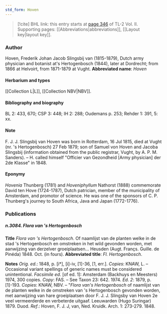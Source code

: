 ```yaml
---
std_form: Hoven
---
```


> [!cite] BHL link: this entry starts at [page 346](https://www.biodiversitylibrary.org/page/33068588) of TL-2 Vol. II.
> Supporting pages: [[Abbreviations|abbreviations]], [[Layout key|layout key]].

### Author

Hoven, Frederik Johan Jacob Slingsbij van (1815-1879), Dutch army physician and botanist at's Hertogenbosch (1844), later at Dordrecht; from 1866 at Helvoirt, from 1871-1879 at Vught. 
**Abbreviated name**: *Hoven*

#### Herbarium and types

[[Collection L|L]], [[Collection NBV|NBV]].

#### Bibliography and biography

BL 2: 433, 670; CSP 3: 448; IH 2: 288; Oudemans p. 253; Rehder 1: 391, 5: xx.

#### Note

F. J. J. Slingsbij van Hoven was born in Rotterdam, 16 Jul 1815, died at Vught (nr. 's Hertogenbosch) 27 Feb 1879; son of Samuel von Hoven and Jacoba Slingsbij (information obtained from the public registrar, Vught, by A. P. M. Sanders). – H. called himself "Officier van Gezondheid \[Army physician\] der 2de Klasse" in 1848.

#### Eponymy

*Hovenia* Thunberg (1781) and *Hoveniphyllum* Nathorst (1888) commemorate David ten Hove (1724-1787), Dutch patrician, member of the municipality of Amsterdam, and promotor of science. He was one of the sponsors of C. P. Thunberg's journey to South Africa, Java and Japan (1772-1776).

### Publications

##### n.3084. Flora van 's Hertogenbosch

**Title**
*Flora van 's Hertogenbosch*. Of naamlijst van de planten welke in de stad 's Hertogenbosch en omstreken in het wild gevonden worden, met aanwijzing van derzelver groeiplaatsen... Heusden (Augt. Françs. Guille. de Pinéda) 1848. Oct. (in fours).
**Abbreviated title**: *Fl. Hertogenbosch*.

**Notes**
*Orig. ed*.: 1848, p. \[i\*\], \[i\]-iv, \[1\]-36, \[1, err.\]. *Copies*: KNAW, L. – Occasional variant spellings of generic names must be considered unintentional.
*Facsimile ed*. \[of ed. 1\]: Amsterdam (Backhuys en Meesters) 1974, 300 copies. *Copy*: FAS. – See Taxon 23: 642. 1974.
*Ed. 2*: 1879, p. \[1\]-193. *Copies*: KNAW, NBV. – "*Flora van's Hertogenbosch* of naamlijst van de planten welke in de omstreken van 's Hertogenbosch gevonden worden, met aanwijzing van hare groeiplaatsen door F. J. J. Slingsby van Hoven 2e veel vermeerderde en verbeterde uitgaaf. Leeuwarden (Hugo Suringar) 1879. Duod.
*Ref*.: Hoven, F. J. J, van, Ned. Kruidk. Arch. 1: 273-279. 1848.

